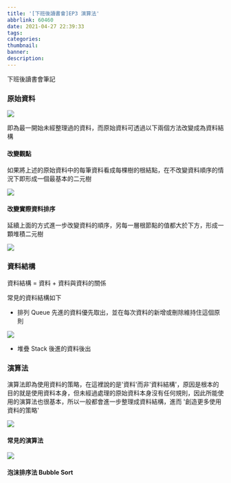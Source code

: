 ```yaml
---
title: '[下班後讀書會]EP3 演算法'
abbrlink: 60460
date: 2021-04-27 22:39:33
tags:
categories:
thumbnail:
banner:
description:
---
```


下班後讀書會筆記

<!-- more -->

### 原始資料

![](原始資料.PNG)

即為最一開始未經整理過的資料，而原始資料可透過以下兩個方法改變成為資料結構

#### 改變觀點

如果將上述的原始資料中的每筆資料看成每棵樹的根結點，在不改變資料順序的情況下即形成一個最基本的二元樹

![](二元樹.PNG)

#### 改變實際資料排序

延續上面的方式進一步改變資料的順序，另每一層根節點的值都大於下方，形成一顆堆積二元樹

![](堆積二元樹.PNG)

### 資料結構

資料結構 = 資料 + 資料與資料的關係

常見的資料結構如下

- 排列 Queue
  先進的資料優先取出，並在每次資料的新增或刪除維持住這個原則

![](陣列.PNG)

- 堆疊 Stack
  後進的資料後出

### 演算法

演算法即為使用資料的策略，在這裡說的是'資料'而非'資料結構'，原因是根本的目的就是使用資料本身，但未經過處理的原始資料本身沒有任何規則，因此所能使用的演算法也很基本，所以一般都會進一步整理成資料結構，進而 '創造更多使用資料的策略'

![](關係圖.PNG)

#### 常見的演算法

![](常見的演算法.PNG)

#### 泡沫排序法 Bubble Sort
